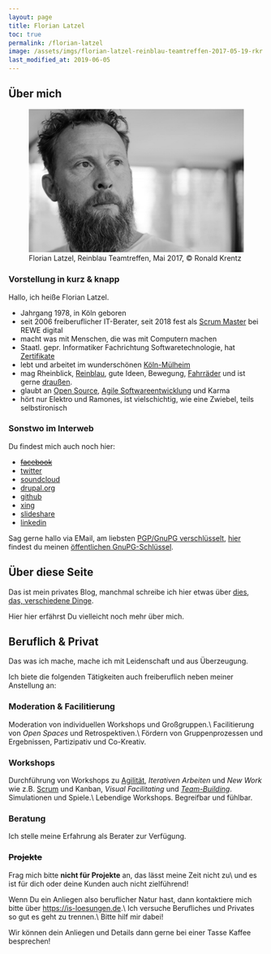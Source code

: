 ```yaml
---
layout: page
title: Florian Latzel 
toc: true
permalink: /florian-latzel
image: /assets/imgs/florian-latzel-reinblau-teamtreffen-2017-05-19-rkr.jpg
last_modified_at: 2019-06-05
---
```

## Über mich

<figure role="group">
  <img src="/assets/imgs/florian-latzel-reinblau-teamtreffen-2017-05-19-rkr.jpg" alt="Florian Latzel, Reinblau Teamtreffen, Mai 2017" />
  <figcaption>Florian Latzel, Reinblau Teamtreffen, Mai 2017, &copy; Ronald Krentz</figcaption>
</figure>  

### Vorstellung in kurz & knapp

Hallo, ich heiße Florian Latzel.

- Jahrgang 1978, in Köln geboren
- seit 2006 freiberuflicher IT-Berater, seit 2018 fest als [Scrum Master](/tags/scrum-master/index.html) bei REWE digital
- macht was mit Menschen, die was mit Computern machen
- Staatl. gepr. Informatiker Fachrichtung Softwaretechnologie, hat [Zertifikate](/tags/zertifikat/index.html)
- lebt und arbeitet im wunderschönen [Köln-Mülheim](/tags/muellem/index.html)
- mag Rheinblick, [Reinblau](/tags/reinblau/index.html), gute Ideen, Bewegung, [Fahrräder](/tags/fahrrad/index.html) und ist gerne [draußen](/tags/draussen/index.html).
- glaubt an [Open Source](/tags/open-source/index.html), [Agile Softwareentwicklung](/tags/agile/index.html) und Karma
- hört nur Elektro und Ramones, ist vielschichtig, wie eine Zwiebel, teils selbstironisch

### Sonstwo im Interweb

Du findest mich auch noch hier:

- [~~facebook~~](/2014/08/28/facebook-tschoe-mit-oe-mit-oe.html)
- [twitter](http://twitter.com/fl3a)
- [soundcloud](http://soundcloud.com/florian-latzel/favorites)
- [drupal.org](http://drupal.org/user/51103)
- [github](https://github.com/fl3a)
- [xing](http://www.xing.com/profile/Florian_Latzel)
- [slideshare](http://de.slideshare.net/fl3a)
- [linkedin](https://de.linkedin.com/in/florianlatzel/en)

Sag gerne hallo via EMail, am liebsten [PGP/GnuPG verschlüsselt](/gnupg-micro-howto.html), 
[hier](https://keyserver.ubuntu.com/pks/lookup?op=get&search=0x768146CD269B69D1) 
findest du meinen [öffentlichen GnuPG-Schlüssel](/gnupg-micro-howto.html).

## Über diese Seite

Das ist mein privates Blog, manchmal schreibe ich hier etwas über [dies, das, verschiedene Dinge](/themen.html).

Hier hier erfährst Du vielleicht noch mehr über mich.

## Beruflich & Privat

Das was ich mache, mache ich mit Leidenschaft und aus Überzeugung.

Ich biete die folgenden Tätigkeiten auch freiberuflich neben meiner Anstellung an:

### Moderation & Facilitierung

Moderation von individuellen Workshops und Großgruppen.\\
Facilitierung von *Open Spaces* und Retrospektiven.\\
Fördern von Gruppenprozessen und Ergebnissen, Partizipativ und Co-Kreativ.

### Workshops 

Durchführung von Workshops zu [Agilität](/tags/agile), *Iterativen Arbeiten* und *New Work* wie z.B. [Scrum](/tags/scrum)
und Kanban, *Visual Facilitating* und *[Team-Building](/tags/teambuilding)*. Simulationen und Spiele.\\
Lebendige Workshops. Begreifbar und fühlbar.

### Beratung

Ich stelle meine Erfahrung als Berater zur Verfügung.

### ~~Projekte~~

Frag mich bitte **nicht für Projekte** an, das lässt meine Zeit nicht zu\\
und es ist für dich oder deine Kunden auch nicht zielführend!

Wenn Du ein Anliegen also beruflicher Natur hast, 
dann kontaktiere mich bitte über <https://is-loesungen.de>.\\
Ich versuche Berufliches und Privates so gut es geht zu trennen.\\
Bitte hilf mir dabei!

Wir können dein Anliegen und Details dann gerne bei einer Tasse Kaffee besprechen!
